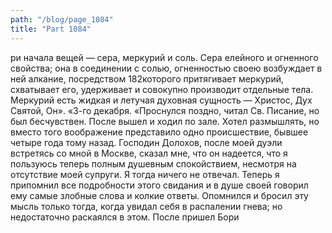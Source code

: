 ```yaml
---
path: "/blog/page_1084"
title: "Part 1084"
---
```


ри начала вещей — сера, меркурий и соль. Сера елейного и огненного свойства; она в соединении с солью, огненностью своею возбуждает в ней алкание, посредством 182которого притягивает меркурий, схватывает его, удерживает и совокупно производит отдельные тела. Меркурий есть жидкая и летучая духовная сущность — Христос, Дух Святой, Он».
«3-го декабря.
«Проснулся поздно, читал Св. Писание, но был бесчувствен. После вышел и ходил по зале. Хотел размышлять, но вместо того воображение представило одно происшествие, бывшее четыре года тому назад. Господин Долохов, после моей дуэли встретясь со мной в Москве, сказал мне, что он надеется, что я пользуюсь теперь полным душевным спокойствием, несмотря на отсутствие моей супруги. Я тогда ничего не отвечал. Теперь я припомнил все подробности этого свидания и в душе своей говорил ему самые злобные слова и колкие ответы. Опомнился и бросил эту мысль только тогда, когда увидал себя в распалении гнева; но недостаточно раскаялся в этом. После пришел Бори

